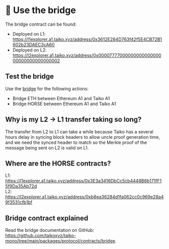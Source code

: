 # 🌉 Use the bridge

The bridge contract can be found:

- Deployed on L1: https://l1explorer.a1.taiko.xyz/address/0x3612E284D763f42f5E4CB72B1602b23DAEC3cA60
- Deployed on L2: https://l2explorer.a1.taiko.xyz/address/0x0000777700000000000000000000000000000002

## Test the bridge

Use the [bridge](https://bridge.a1.taiko.xyz/) for the following actions:

- Bridge ETH between Ethereum A1 and Taiko A1
- Bridge HORSE between Ethereum A1 and Taiko A1

## Why is my L2 -> L1 transfer taking so long?

The transfer from L2 to L1 can take a while because Taiko has a several hours delay in syncing block headers to allow uncle proof generation time, and we need the synced header to match so the Merkle proof of the message being sent on L2 is valid on L1.

## Where are the HORSE contracts?

L1: https://l1explorer.a1.taiko.xyz/address/0x3E3a3416DbCc5cb4448B6b171fF15f9Da35Ab72d  
L2: https://l2explorer.a1.taiko.xyz/address/0xb8ea36284d1fa062cc0c969e28a49f3531cfb1bf

## Bridge contract explained

Read the bridge documentation on GitHub: https://github.com/taikoxyz/taiko-mono/tree/main/packages/protocol/contracts/bridge.

